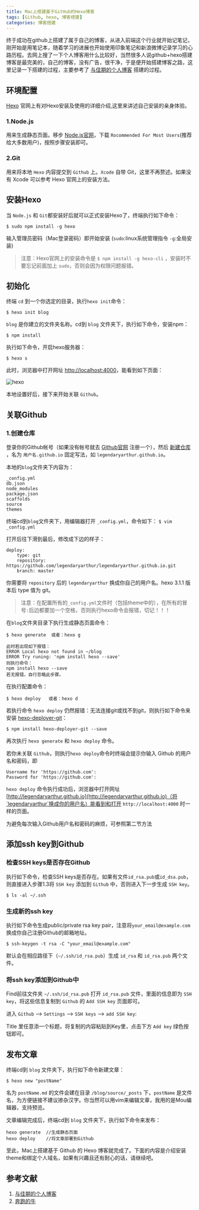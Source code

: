 ```yaml
---
title: Mac上搭建基于GitHub的Hexo博客
tags: [Github, hexo, 博客搭建]
categories: 博客搭建  
---
```

终于成功在github上搭建了属于自己的博客，从进入前端这个行业就开始记笔记，刚开始是用笔记本，随着学习的进展也开始使用印象笔记和新浪微博记录学习的心路历程。去网上搜了一下个人博客用什么比较好，当然很多人说github+hexo搭建博客是最完美的，自己的博客，没有广告，很干净，于是便开始搭建博客之路，这里记录一下搭建的过程，主要参考了 [与佳期的个人博客](http://gonghonglou.com/2016/02/03/firstblog) 搭建的过程。

## 环境配置
[Hexo](https://hexo.io/docs) 官网上有对Hexo安装及使用的详细介绍,这里来讲述自己安装的亲身体验。

### 1.Node.js
用来生成静态页面。移步 [Node.js官网](https://nodejs.org/en/)，下载 `Rocommended For Most Users`(推荐给大多数用户)，按照步骤安装即可。

### 2.Git
用来将本地 `Hexo` 内容提交到 `Github` 上。`Xcode` 自带 Git，这里不再赘述。如果没有 Xcode 可以参考 Hexo 官网上的安装方法。

## 安装Hexo
当 `Node.js` 和 `Git`都安装好后就可以正式安装Hexo了，终端执行如下命令：  

```
$ sudo npm install -g hexo
```

输入管理员密码（Mac登录密码）即开始安装 (`sudo`:linux系统管理指令 `-g`:全局安装)  
  
>注意：Hexo官网上的安装命令是 `$ npm install -g hexo-cli` ，安装时不要忘记前面加上 `sudo`，否则会因为权限问题报错。  

## 初始化  
终端 `cd` 到一个你选定的目录，执行`hexo init`命令：  
  
```
$ hexo init blog
```

`blog` 是你建立的文件夹名称。cd到 `blog` 文件夹下，执行如下命令，安装npm：  

```
$ npm install
```

执行如下命令，开启hexo服务器：  

```
$ hexo s
```

此时，浏览器中打开网址 <http://localhost:4000>，能看到如下页面：

![hexo](http://image.gonghonglou.com/firstblog/hexo4000.png)
  
本地设置好后，接下来开始关联 `Github`。  


## 关联Github
### 1.创建仓库  
登录你的Github帐号（如果没有帐号就去 [Github官网](https://github.com) 注册一个），然后 [新建仓库](http://jingyan.baidu.com/article/c843ea0ba1110d77921e4a7e.html) ，名为 `用户名.github.io` 固定写法，如 `legendaryarthur.github.io`。

本地的`blog`文件夹下内容为：  
  
```
_config.yml
db.json
node_modules
package.json
scaffolds
source
themes
```

终端cd到`blog`文件夹下，用编辑器打开 `_config.yml`，命令如下：
`$ vim _config.yml`

打开后往下滑到最后，修改成下边的样子：  

```
deploy:
	type: git
	repository: https://github.com/legendaryarthur/legendaryarthur.github.io.git
	branch: master
```
  
你需要将 `repository` 后的 `legendaryarthur` 换成你自己的用户名。hexo 3.1.1 版本后 type 值为 git。  

>注意：在配置所有的`_config.yml`文件时（包括theme中的），在所有的冒号`:`后边都要加一个空格，否则执行hexo命令会报错，切记！！！  

在`blog`文件夹目录下执行生成静态页面命令：  

```
$ hexo generate  或者：hexo g
```

```
此时若出现如下报错：
ERROR Local hexo not found in ~/blog
ERROR Try runing: 'npm install hexo --save'
则执行命令：
npm install hexo --save
若无报错，自行忽略此步骤。
```


在执行配置命令：

```
$ hexo deploy   或者：hexo d
```

若执行命令 `hexo deploy` 仍然报错：无法连接git或找不到git，则执行如下命令来安装 [hexo-deployer-git](https://github.com/hexojs/hexo-deployer-git)：

```
$ npm install hexo-deployer-git --save
```

再次执行 `hexo generate` 和 `hexo deploy` 命令。  

若你未关联 `Github`，则执行`hexo deploy`命令时终端会提示你输入 Github 的用户名和密码，即

```
Username for 'https://github.com':
Password for 'https://github.com':
```

`hexo deploy` 命令执行成功后，浏览器中打开网址[http://legendaryarthur.github.io](http://legendaryarthur.github.io)（将`legendaryarthur`换成你的用户名）能看到和打开 `http://localhost:4000` 时一样的页面。  

为避免每次输入Github用户名和密码的麻烦，可参照第二节方法  

## 添加ssh key到Github  
### 检查SSH keys是否存在Github  
  
执行如下命令，检查SSH keys是否存在。如果有文件`id_rsa.pub`或`id_dsa.pub`，则直接进入步骤1.3将 `SSH key` 添加到 `Github` 中，否则进入下一步生成 `SSH key`。  

```
$ ls -al ~/.ssh
```

### 生成新的ssh key  
执行如下命令生成public/private rsa key pair，注意将`your_email@example.com`换成你自己注册Github的邮箱地址。  

```
$ ssh-keygen -t rsa -C "your_email@example.com"
```

默认会在相应路径下（`~/.ssh/id_rsa.pub`）生成 `id_rsa` 和 `id_rsa.pub` 两个文件。   

### 将ssh key添加到Github中   

Find前往文件夹 `~/.ssh/id_rsa.pub` 打开 `id_rsa.pub` 文件，里面的信息即为 `SSH key`，将这些信息复制到 `Github` 的 `Add SSH key` 页面即可。

进入 `Github` –> `Settings` –> `SSH keys` –> `add SSH key`:

Title 里任意添一个标题，将复制的内容粘贴到Key里，点击下方 `Add key` 绿色按钮即可。  

## 发布文章  
终端cd到 `blog` 文件夹下，执行如下命令新建文章：  

```
$ hexo new "postName"
```
 
名为 `postName.md` 的文件会建在目录 `/blog/source/_posts` 下，`postName` 是文件名，为方便链接不建议掺杂汉字。你当然可以用vim来编辑文章，我用的是Mou编辑器，支持预览。  

文章编辑完成后，终端cd到 `blog` 文件夹下，执行如下命令来发布：  

```
hexo generate  //生成静态页面 
hexo deploy    //将文章部署到Github
```

至此，Mac上搭建基于 Github 的 Hexo 博客就完成了。下面的内容是介绍安装theme和绑定个人域名，如果有兴趣且还有耐心的话，请继续吧。  

  
 
## 参考文献
1. [与佳期的个人博客](http://gonghonglou.com/2016/02/03/firstblog/)  
2. [奔跑的牛](https://niuxiaokui.github.io/)
